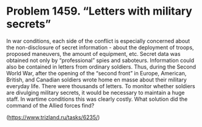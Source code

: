 # Problem 1459. “Letters with military secrets”

In war conditions, each side of the conflict is especially concerned about the non-disclosure of secret information - about the deployment of troops, proposed maneuvers, the amount of equipment, etc. Secret data was obtained not only by “professional” spies and saboteurs. Information could also be contained in letters from ordinary soldiers. Thus, during the Second World War, after the opening of the “second front” in Europe, American, British, and Canadian soldiers wrote home en masse about their military everyday life. There were thousands of letters. To monitor whether soldiers are divulging military secrets, it would be necessary to maintain a huge staff. In wartime conditions this was clearly costly. What solution did the command of the Allied forces find?

(https://www.trizland.ru/tasks/6235/)